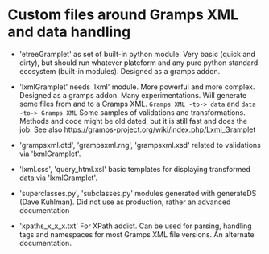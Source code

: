 # Custom files around Gramps XML and data handling

- 'etreeGramplet' as set of built-in python module.
Very basic (quick and dirty), but should run whatever plateform and any pure 
python standard ecosystem (built-in modules). Designed as a gramps addon.

- 'lxmlGramplet' needs 'lxml' module.
More powerful and more complex. Designed as a gramps addon.
Many experimentations. Will generate some files from and to a Gramps XML.
```Gramps XML -to-> data``` and  ```data -to-> Gramps XML```
Some samples of validations and transformations.
Methods and code might be old dated, but it is still fast and does the job.
See also https://gramps-project.org/wiki/index.php/Lxml_Gramplet

- 'grampsxml.dtd', 'grampsxml.rng', 'grampsxml.xsd'
related to validations via 'lxmlGramplet'.

- 'lxml.css', 'query_html.xsl'
basic templates for displaying transformed data via 'lxmlGramplet'.

- 'superclasses.py', 'subclasses.py'
modules generated with generateDS (Dave Kuhlman).
Did not use as production, rather an advanced documentation

- 'xpaths_x_x_x.txt'
For XPath addict.
Can be used for parsing, handling tags and namespaces for most Gramps XML
file versions. An alternate documentation.
